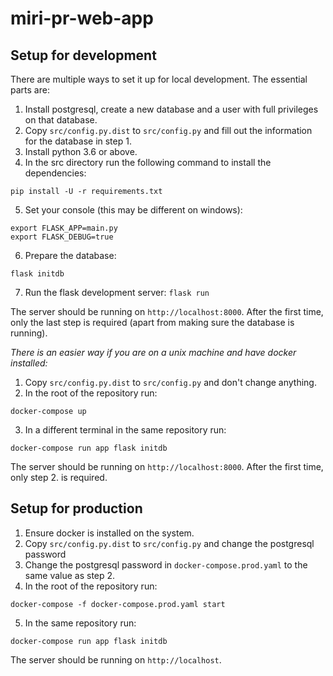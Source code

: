 # miri-pr-web-app

## Setup for development

There are multiple ways to set it up for local development. The essential parts are:

1. Install postgresql, create a new database and a user with full privileges on that database.
2. Copy `src/config.py.dist` to `src/config.py` and fill out the information for the database in step 1.
3. Install python 3.6 or above.
4. In the src directory run the following command to install the dependencies:
```
pip install -U -r requirements.txt
```
5. Set your console (this may be different on windows):
```
export FLASK_APP=main.py
export FLASK_DEBUG=true
```
6. Prepare the database:
```
flask initdb
```
7. Run the flask development server:
```flask run```

The server should be running on `http://localhost:8000`.
After the first time, only the last step is required (apart from making sure the database is running).

*There is an easier way if you are on a unix machine and have docker installed:*

1. Copy `src/config.py.dist` to `src/config.py` and don't change anything.
2. In the root of the repository run:
```
docker-compose up
```
3. In a different terminal in the same repository run:
```
docker-compose run app flask initdb
```

The server should be running on `http://localhost:8000`.
After the first time, only step 2. is required.

## Setup for production

1. Ensure docker is installed on the system.
2. Copy `src/config.py.dist` to `src/config.py` and change the postgresql password
3. Change the postgresql password in `docker-compose.prod.yaml` to the same value as step 2.
4. In the root of the repository run:
```
docker-compose -f docker-compose.prod.yaml start
```
5. In the same repository run:
```
docker-compose run app flask initdb
```

The server should be running on `http://localhost`.
